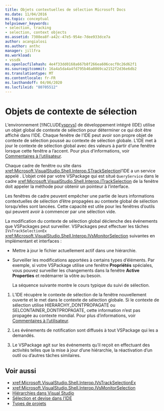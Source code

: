```yaml
---
title: Objets contextuelles de sélection Microsoft Docs
ms.date: 11/04/2016
ms.topic: conceptual
helpviewer_keywords:
- selection, tracking
- selection, context objects
ms.assetid: 7308ea8f-a42c-47e5-954e-7dee933dce7a
author: acangialosi
ms.author: anthc
manager: jillfra
ms.workload:
- vssdk
ms.openlocfilehash: 4e4f33dd0168a667b8f266ea606cecf0c26d62f1
ms.sourcegitcommit: 16a4a5da4a4fd795b46a0869ca2152f2d36e6db2
ms.translationtype: MT
ms.contentlocale: fr-FR
ms.lasthandoff: 04/06/2020
ms.locfileid: "80705512"
---
```

# <a name="selection-context-objects"></a>Objets de contexte de sélection
L’environnement [!INCLUDE[vsprvs](../../code-quality/includes/vsprvs_md.md)] de développement intégré (IDE) utilise un objet global de contexte de sélection pour déterminer ce qui doit être affiché dans l’IDE. Chaque fenêtre de l’IDE peut avoir son propre objet de contexte de sélection poussé au contexte de sélection globale. L’IDE met à jour le contexte de sélection global avec des valeurs à partir d’une fenêtre lorsque cette fenêtre a l’accent. Pour plus d’informations, voir [Commentaires à l’utilisateur](../../extensibility/internals/feedback-to-the-user.md).

 Chaque cadre de fenêtre ou site dans <xref:Microsoft.VisualStudio.Shell.Interop.STrackSelection>l’IDE a un service appelé . L’objet créé par votre VSPackage qui est situé `QueryService` dans le cadre <xref:Microsoft.VisualStudio.Shell.Interop.ITrackSelection> de la fenêtre doit appeler la méthode pour obtenir un pointeur à l’interface.

 Les fenêtres de cadre peuvent empêcher une partie de leurs informations contextuelles de sélection d’être propagées au contexte global de sélection lorsqu’elles sont lancées. Cette capacité est utile pour les fenêtres d’outils qui peuvent avoir à commencer par une sélection vide.

 La modification du contexte de sélection global déclenche des événements que VSPackages peut surveiller. VSPackages peut effectuer les tâches `IVsTrackSelectionEx` <xref:Microsoft.VisualStudio.Shell.Interop.IVsMonitorSelection> suivantes en implémentant et interfaces :

- Mettre à jour le fichier actuellement actif dans une hiérarchie.

- Surveiller les modifications apportées à certains types d’éléments. Par exemple, si votre VSPackage utilise une fenêtre **Propriétés** spéciales, vous pouvez surveiller les changements dans la fenêtre **Active Properties** et redémarrer la vôtre au besoin.

  La séquence suivante montre le cours typique du suivi de sélection.

1. L’IDE récupère le contexte de sélection de la fenêtre nouvellement ouverte et le met dans le contexte de sélection globale. Si le contexte de sélection utilise HIERARCHY_DONTPROPAGATE ou SELCONTAINER_DONTPROPAGATE, cette information n’est pas propagée au contexte mondial. Pour plus d’informations, voir [Commentaires à l’utilisateur](../../extensibility/internals/feedback-to-the-user.md).

2. Les événements de notification sont diffusés à tout VSPackage qui les a demandés.

3. Le VSPackage agit sur les événements qu’il reçoit en effectuant des activités telles que la mise à jour d’une hiérarchie, la réactivation d’un outil ou d’autres tâches similaires.

## <a name="see-also"></a>Voir aussi
- <xref:Microsoft.VisualStudio.Shell.Interop.IVsTrackSelectionEx>
- <xref:Microsoft.VisualStudio.Shell.Interop.IVsMonitorSelection>
- [Hiérarchies dans Visual Studio](../../extensibility/internals/hierarchies-in-visual-studio.md)
- [Sélection et devise dans l’IDE](../../extensibility/internals/selection-and-currency-in-the-ide.md)
- [Types de projets](../../extensibility/internals/project-types.md)
